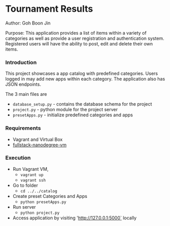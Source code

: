 Tournament Results
==================

Author: Goh Boon Jin

Purpose: This application provides a list of items within a variety of categories as well as provide a user registration and authentication system. Registered users will have the ability to post, edit and delete their own items.


### Introduction
This project showcases a app catalog with predefined categories. Users logged in may add new apps within each category.
The application also has JSON endpoints.

The 3 main files are
* `database_setup.py` - contains the database schema for the project
* `project.py` - python module for the project server
* `presetApps.py` - initialize predefined categories and apps
    
### Requirements
* Vagrant and Virtual Box
* [fullstack-nanodegree-vm](https://github.com/udacity/fullstack-nanodegree-vm)

### Execution
* Run Vagrant VM, 
    * `vagrant up`
    * `vagrant ssh`
* Go to folder
    * `cd ../../catalog`
* Create preset Categories and Apps
    * `python presetApps.py`
* Run server
    * `python project.py`
* Access application by visiting 'http://127.0.0.1:5000` locally

